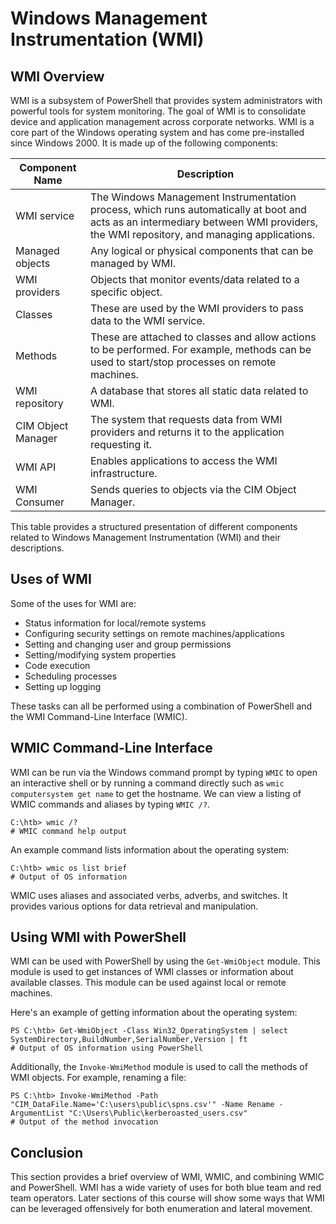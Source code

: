 # Windows Management Instrumentation (WMI)

## WMI Overview

WMI is a subsystem of PowerShell that provides system administrators with powerful tools for system monitoring. The goal of WMI is to consolidate device and application management across corporate networks. WMI is a core part of the Windows operating system and has come pre-installed since Windows 2000. It is made up of the following components:

| Component Name     | Description                                                                                                                                                                        |
| ------------------ | ---------------------------------------------------------------------------------------------------------------------------------------------------------------------------------- |
| WMI service        | The Windows Management Instrumentation process, which runs automatically at boot and acts as an intermediary between WMI providers, the WMI repository, and managing applications. |
| Managed objects    | Any logical or physical components that can be managed by WMI.                                                                                                                     |
| WMI providers      | Objects that monitor events/data related to a specific object.                                                                                                                     |
| Classes            | These are used by the WMI providers to pass data to the WMI service.                                                                                                               |
| Methods            | These are attached to classes and allow actions to be performed. For example, methods can be used to start/stop processes on remote machines.                                      |
| WMI repository     | A database that stores all static data related to WMI.                                                                                                                             |
| CIM Object Manager | The system that requests data from WMI providers and returns it to the application requesting it.                                                                                  |
| WMI API            | Enables applications to access the WMI infrastructure.                                                                                                                             |
| WMI Consumer       | Sends queries to objects via the CIM Object Manager.                                                                                                                               |

This table provides a structured presentation of different components related to Windows Management Instrumentation (WMI) and their descriptions.

## Uses of WMI

Some of the uses for WMI are:

- Status information for local/remote systems
- Configuring security settings on remote machines/applications
- Setting and changing user and group permissions
- Setting/modifying system properties
- Code execution
- Scheduling processes
- Setting up logging

These tasks can all be performed using a combination of PowerShell and the WMI Command-Line Interface (WMIC).

## WMIC Command-Line Interface

WMI can be run via the Windows command prompt by typing `WMIC` to open an interactive shell or by running a command directly such as `wmic computersystem get name` to get the hostname. We can view a listing of WMIC commands and aliases by typing `WMIC /?`.

```plaintext
C:\htb> wmic /?
# WMIC command help output
```

An example command lists information about the operating system:

```plaintext
C:\htb> wmic os list brief
# Output of OS information
```

WMIC uses aliases and associated verbs, adverbs, and switches. It provides various options for data retrieval and manipulation.

## Using WMI with PowerShell

WMI can be used with PowerShell by using the `Get-WmiObject` module. This module is used to get instances of WMI classes or information about available classes. This module can be used against local or remote machines.

Here's an example of getting information about the operating system:

```plaintext
PS C:\htb> Get-WmiObject -Class Win32_OperatingSystem | select SystemDirectory,BuildNumber,SerialNumber,Version | ft
# Output of OS information using PowerShell
```

Additionally, the `Invoke-WmiMethod` module is used to call the methods of WMI objects. For example, renaming a file:

```plaintext
PS C:\htb> Invoke-WmiMethod -Path "CIM_DataFile.Name='C:\users\public\spns.csv'" -Name Rename -ArgumentList "C:\Users\Public\kerberoasted_users.csv"
# Output of the method invocation
```

## Conclusion

This section provides a brief overview of WMI, WMIC, and combining WMIC and PowerShell. WMI has a wide variety of uses for both blue team and red team operators. Later sections of this course will show some ways that WMI can be leveraged offensively for both enumeration and lateral movement.

